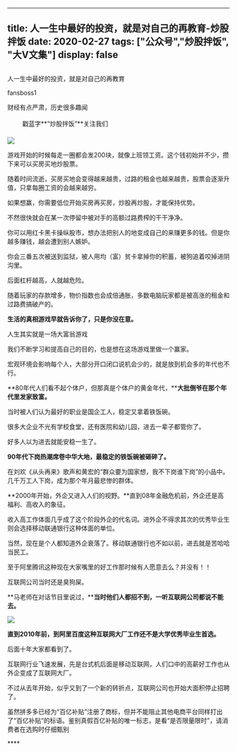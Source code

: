 
---
title:   人一生中最好的投资，就是对自己的再教育-炒股拌饭
date: 2020-02-27
tags: ["公众号","炒股拌饭", "大V文集"]
display: false
---


## 



人一生中最好的投资，就是对自己的再教育




fansboss1




财经有点严肃，历史很多趣闻


<img class="__bg_gif" data-ratio="1" data-type="gif" data-w="400" src="https://mmbiz.qpic.cn/mmbiz_gif/Lvm6UAoJibrP9JEWQRXR3swLXRYlFicicbg2q6gYPiapiaCkPr8GibxibGO0jcDe76cnAUJ3KBkCmyTIZBueDAOslJ0Zw/640?wx_fmt=gif" style="margin-right: auto;margin-left: auto;white-space: normal;font-size: 16px;text-align: left;border-width: 0px;border-color: currentcolor;text-indent: 2em;letter-spacing: 1px;font-family: 微软雅黑, sans-serif;vertical-align: middle;display: inline-block;overflow-wrap: break-word;box-sizing: border-box !important;word-wrap: break-word !important;visibility: visible !important;width: 30px !important;"/>&nbsp;戳蓝字**“炒股拌饭”**关注我们

<img class="rich_pages" data-ratio="0.5550611790878754" data-s="300,640" src="https://mmbiz.qpic.cn/sz_mmbiz_png/tnE2st4Bmiba7vhVUHNhm2tq9tCuP787ugWnDDq7Xvh3L4vBzNzgwEib5YroAQ2FaRXciaNYf5dcrBSjo2RNJINeg/640?wx_fmt=png" data-type="png" data-w="899" style=""/>

游戏开始的时候每走一圈都会发200块，就像上班领工资。这个钱初始并不少，攒下来可以买房买地炒股票。

随着时间流逝，买房买地会变得越来越贵，过路的租金也越来越贵，股票会逐渐升值，只拿每圈工资的会越来越穷。

如果想赢，你需要低位开始买房再买房，炒股再炒股，才能保持优势。

不然很快就会在某一次停留中被对手的高额过路费榨的干干净净。

你可以用红卡黑卡操纵股市，想办法把别人的地变成自己的来赚更多的钱。但是你越多赚钱，越会遭到别人嫉妒。

你会三番五次被送到监狱，被人用均（富）贫卡拿掉你的积蓄，被狗追着咬掉进阴沟里。

后面杠杆越高，人就越危险。

随着玩家的存款增多，物价指数也会成倍通胀，多数电脑玩家都是被高涨的租金和过路费搞破产的。

**生活的真相游戏早就告诉你了，只是你没在意。**

人生其实就是一场大富翁游戏

我们不断学习和提高自己的目的，也是想在这场游戏里做一个赢家。



宏观环境会影响每个人，大部分开口闭口说机会少的，就是放到机会多的年代也不行。

**80年代人们看不起个体户，但那真是个体户的黄金年代，****大批倒爷在那个年代里发家致富。**

当时被人们认为最好的职业是国企工人，稳定又拿着铁饭碗。

很多大企业不光有学校食堂，还有医院和幼儿园，进去一辈子都管你了。

好多人以为进去就能安稳一生了。

**90年代下岗热潮席卷中华大地，最稳定的铁饭碗被砸碎了。**

在刘欢《从头再来》歌声和黄宏的“群众要为国家想，我不下岗谁下岗”的小品中。几千万工人下岗，成为那个年月最悲惨的群体。

**2000年开始，外企又进入人们的视野。**直到08年金融危机前，外企还是高福利、高收入的象征。

收入高工作体面几乎成了这个阶段外企的代名词。进外企不得求其次的优秀毕业生则会选择移动联通银行这种体面的单位。

当然，现在是个人都知道外企衰落了。移动联通银行也不如以前，进去就是苦哈哈当民工。

至于阿里腾讯这种现在大家嘴里的好工作那时候有人愿意去么？并没有！！

互联网公司当时还是臭狗屎。

**马老师在对话节目里说过，****当时他们人都招不到，一听互联网公司都说不能去。**

<img class="rich_pages" data-ratio="0.8189655172413793" data-s="300,640" src="https://mmbiz.qpic.cn/sz_mmbiz_png/tnE2st4BmibZ1VPRicd0jPaRtW9CuIyl3yNjnTWTrkZKocxOk0LQYJgvUY9x2kzpnsq6Mg08mO9hbQSDmQLBsg1A/640?wx_fmt=png" data-type="png" data-w="464" style=""/>

**直到2010年前，到阿里百度这种互联网大厂工作还不是大学优秀毕业生首选。**

后面十年大家都看到了。

互联网行业飞速发展，先是台式机后面是移动互联网，人们口中的高薪好工作也从外企变成了互联网大厂。

不过从去年开始，似乎又到了一个新的转折点，互联网公司也开始大面积停止招聘了。

<mp-miniprogram data-miniprogram-appid="wx32540bd863b27570" data-miniprogram-path="pages/index/index?target_page=%2fpages%2fweb%2fweb%3fspecialUrl%3d1%26src%3dhttps%253a%252f%252fmobile.yangkeduo.com%252fpromotion_op.html%253ftype%253d34%2526id%253d61535%2526refer_scene_id%253dwxapp_platform_cgbd0227" data-miniprogram-nickname="拼多多" data-miniprogram-avatar="http://mmbiz.qpic.cn/mmbiz_png/I3ht2WMGrPhb8w78sb6et6KbzbGg6gkPYl1m3Zme7x2SRF9mLbB0MyYZUcrXZqmrNMBDpFjpKB9ztsvYTTQScw/640?wx_fmt=png&amp;wxfrom=200" data-miniprogram-title="苹果专场" data-miniprogram-imageurl="http://mmbiz.qpic.cn/sz_mmbiz_jpg/tnE2st4Bmiba7vhVUHNhm2tq9tCuP787uV1ffJRwhQaKCBicL5zqWmicfGlI8iaicHFC66PDH88y9MbpdnRiavS1NhKA/0?wx_fmt=jpeg" data-miniprogram-type="card" data-miniprogram-servicetype="0"></mp-miniprogram>

虽然拼多多已经为“百亿补贴”注册了商标，但并不能阻止其他电商平台同样打出了“百亿补贴”的标语。鉴别真假百亿补贴的唯一标志，是看“是否限量限时”，请消费者在选购时仔细甄别

<mp-miniprogram data-miniprogram-appid="wx32540bd863b27570" data-miniprogram-path="pages/index/index?target_page=%2fpages%2fweb%2fweb%3fspecialUrl%3d1%26src%3dhttps%253a%252f%252fmobile.yangkeduo.com%252fbrand_activity_subsidy.html%253f_pdd_fs%253d1%2526_pdd_tc%253dffffff%2526_pdd_sbs%253d1%2526refer_scene_id%253dwxapp_platform_cgbd0227" data-miniprogram-nickname="拼多多" data-miniprogram-avatar="http://mmbiz.qpic.cn/mmbiz_png/I3ht2WMGrPhb8w78sb6et6KbzbGg6gkPYl1m3Zme7x2SRF9mLbB0MyYZUcrXZqmrNMBDpFjpKB9ztsvYTTQScw/640?wx_fmt=png&amp;wxfrom=200" data-miniprogram-title="百亿补贴" data-miniprogram-imageurl="http://mmbiz.qpic.cn/sz_mmbiz_jpg/tnE2st4Bmiba7vhVUHNhm2tq9tCuP787uJHeA8tCyThPmrnX4OfbZIRibZb3mshNYibo4MRHtYsdhs2nu6HGlNP5A/0?wx_fmt=jpeg" data-miniprogram-type="card" data-miniprogram-servicetype="0"></mp-miniprogram>****








